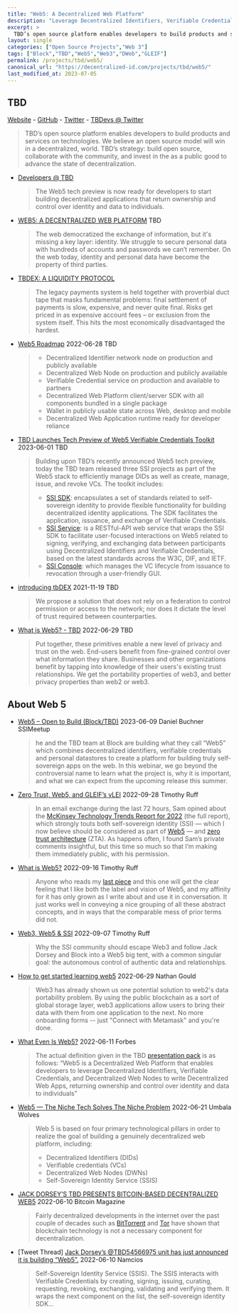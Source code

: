 ```yaml
---
title: "Web5: A Decentralized Web Platform"
description: "Leverage Decentralized Identifiers, Verifiable Credentials, and Decentralized Web Nodes to write Decentralized Web Apps"
excerpt: >
  TBD’s open source platform enables developers to build products and services on technologies. We believe an open source model will win in a decentralized, world. TBD’s strategy: build open source, collaborate with the community, and invest in the as a public good to advance the state of decentralization.
layout: single
categories: ["Open Source Projects","Web 3"] 
tags: ["Block","TBD","Web5","Web3","DWeb","GLEIF"]
permalink: /projects/tbd/web5/
canonical_url: "https://decentralized-id.com/projects/tbd/web5/"
last_modified_at: 2023-07-05
---
```




## TBD

[Website](https://www.tbd.website/) - [GitHub](https://github.com/TBD54566975) - [Twitter](https://twitter.com/TBD54566975) - [TBDevs @ Twitter](https://twitter.com/TBDevs)

> TBD’s open source platform enables developers to build products and services on technologies. We believe an open source model will win in a decentralized, world. TBD’s strategy: build open source, collaborate with the community, and invest in the as a public good to advance the state of decentralization.

* [Developers @ TBD](https://developer.tbd.website)
  > The Web5 tech preview is now ready for developers to start building decentralized applications that return ownership and control over identity and data to individuals.
* [WEB5: A DECENTRALIZED WEB PLATFORM](https://developer.tbd.website/projects/web5) TBD
  > The web democratized the exchange of information, but it's missing a key layer: identity. We struggle to secure personal data with hundreds of accounts and passwords we can’t remember. On the web today, identity and personal data have become the property of third parties.
* [TBDEX: A LIQUIDITY PROTOCOL](https://developer.tbd.website/projects/tbdex)
  > The legacy payments system is held together with proverbial duct tape that masks fundamental problems: final settlement of payments is slow, expensive, and never quite final. Risks get priced in as expensive account fees – or exclusion from the system itself. This hits the most economically disadvantaged the hardest.
* [Web5 Roadmap](https://developer.tbd.website/blog/web5-roadmap) 2022-06-28 TBD
  > - Decentralized Identifier network node on production and publicly available
  > - Decentralized Web Node on production and publicly available
  > - Verifiable Credential service on production and available to partners
  > - Decentralized Web Platform client/server SDK with all components bundled in a single package
  > - Wallet in publicly usable state across Web, desktop and mobile
  > - Decentralized Web Application runtime ready for developer reliance
* [TBD Launches Tech Preview of Web5 Verifiable Credentials Toolkit](https://www.tbd.website/blog/web5-verifiable-credentials-toolkit) 2023-06-01 TBD
  > Building upon TBD’s recently announced Web5 tech preview, today the TBD team released three SSI projects as part of the Web5 stack to efficiently manage DIDs as well as create, manage, issue, and revoke VCs. The toolkit includes: 
  > - [SSI SDK](https://pkg.go.dev/github.com/TBD54566975/ssi-sdk): encapsulates a set of standards related to self-sovereign identity to provide flexible functionality for building decentralized identity applications. The SDK facilitates the application, issuance, and exchange of Verifiable Credentials.
  > - [SSI Service](https://developer.tbd.website/docs/ssi/run-ssi-service):  is a RESTful-API web service that wraps the SSI SDK to facilitate user-focused interactions on Web5 related to signing, verifying, and exchanging data between participants using Decentralized Identifiers and Verifiable Credentials, based on the latest standards across the W3C, DIF, and IETF. 
  > - [SSI Console](https://developer.tbd.website/docs/ssi/ssi-console): which manages the VC lifecycle from issuance to revocation through a user-friendly GUI.
* [introducing tbDEX](https://tbd54566975.ghost.io/introducing-tbdex/) 2021-11-19 TBD
  > We propose a solution that does not rely on a federation to control permission or access to the network; nor does it dictate the level of trust required between counterparties.
* [What is Web5? - TBD](https://developer.tbd.website/blog/what-is-web5/) 2022-06-29 TBD
  > Put together, these primitives enable a new level of privacy and trust on the web. End-users benefit from fine-grained control over what information they share. Businesses and other organizations benefit by tapping into knowledge of their users's existing trust relationships. We get the portability properties of web3, and better privacy properties than web2 or web3.

## About Web 5
* [Web5 – Open to Build (Block/TBD)](https://ssimeetup.org/web5-open-build-block-tbd-daniel-buchner-webinar-65/) 2023-06-09 Daniel Buchner SSIMeetup 
  > he and the TBD team at Block are building what they call “Web5” which combines decentralized identifiers, verifiable credentials and personal datastores to create a platform for building truly self-sovereign apps on the web. In this webinar, we go beyond the controversial name to learn what the project is, why it is important, and what we can expect from the upcoming release this summer.
* [Zero Trust, Web5, and GLEIF’s vLEI](https://rufftimo.medium.com/zero-trust-web5-and-gleifs-vlei-63ffcb800028) 2022-09-28 Timothy Ruff
  > In an email exchange during the last 72 hours, Sam opined about the [McKinsey Technology Trends Report for 2022](https://www.mckinsey.com/capabilities/mckinsey-digital/our-insights/the-top-trends-in-tech) (the full report), which strongly touts both self-sovereign identity (SSI) — which I now believe should be considered as part of [Web5](https://rufftimo.medium.com/what-is-web5-fb34f48d0b1b) — and [zero trust architecture](https://nvlpubs.nist.gov/nistpubs/SpecialPublications/NIST.SP.800-207.pdf) (ZTA). As happens often, I found Sam’s private comments insightful, but this time so much so that I’m making them immediately public, with his permission.
* [What is Web5?](https://rufftimo.medium.com/what-is-web5-fb34f48d0b1b) 2022-09-16 Timothy Ruff
  > Anyone who reads my [last piece](https://rufftimo.medium.com/what-is-web5-fb34f48d0b1b) and this one will get the clear feeling that I like both the label and vision of Web5, and my affinity for it has only grown as I write about and use it in conversation. It just works well in conveying a nice grouping of all these abstract concepts, and in ways that the comparable mess of prior terms did not.
* [Web3, Web5 & SSI](https://rufftimo.medium.com/web3-web5-ssi-3870c298c7b4) 2022-09-07 Timothy Ruff
  > Why the SSI community should escape Web3 and follow Jack Dorsey and Block into a Web5 big tent, with a common singular goal: the autonomous control of authentic data and relationships.
* [How to get started learning web5](https://www.nathangould.com/posts/how-to-get-started-learning-web5/) 2022-06-29 Nathan Gould
  > Web3 has already shown us one potential solution to web2's data portability problem. By using the public blockchain as a sort of global storage layer, web3 applications allow users to bring their data with them from one application to the next. No more onboarding forms -- just "Connect with Metamask" and you're done.
* [What Even Is Web5?](https://www.forbes.com/sites/traceyfollows/2022/06/11/what-even-is-web5/?sh=10900ec05ad2) 2022-06-11 Forbes 
  > The actual definition given in the TBD [presentation pack](https://docs.google.com/presentation/d/1SaHGyY9TjPg4a0VNLCsfchoVG1yU3ffTDsPRcU99H1E/) is as follows: “Web5 is a Decentralized Web Platform that enables developers to leverage Decentralized Identifiers, Verifiable Credentials, and Decentralized Web Nodes to write Decentralized Web Apps, returning ownership and control over identity and data to individuals”
* [Web5 — The Niche Tech Solves The Niche Problem](https://medium.com/umbalametaverse/web5-the-niche-tech-solves-the-niche-problem-f9135d98f0c1) 2022-06-21 Umbala Wolves
  > Web 5 is based on four primary technological pillars in order to realize the goal of building a genuinely decentralized web platform, including:
  > - Decentralized Identifiers (DIDs)
  > - Verifiable credentials (VCs)
  > - Decentralized Web Nodes (DWNs)
  > - Self-Sovereign Identity Service (SSIS)
* [JACK DORSEY’S TBD PRESENTS BITCOIN-BASED DECENTRALIZED WEB5](https://bitcoinmagazine.com/business/jack-dorseys-tbd-presents-bitcoin-based-decentralized-web5) 2022-06-10 Bitcoin Magazine
  > Fairly decentralized developments in the internet over the past couple of decades such as [BitTorrent](https://www.howtogeek.com/141257/htg-explains-how-does-bittorrent-work/) and [Tor](https://www.techradar.com/vpn/what-is-tor-and-how-does-it-work) have shown that blockchain technology is not a necessary component for decentralization.
* [Tweet Thread] [Jack Dorsey’s @TBD54566975 unit has just announced it is building “Web5”.](https://twitter.com/namcios/status/1535302090360250368) 2022-06-10 Namcios
  > Self-Sovereign Identity Service (SSIS). The SSIS interacts with Verifiable Credentials by creating, signing, issuing, curating, requesting, revoking, exchanging, validating and verifying them. It wraps the next component on the list, the self-sovereign identity SDK…